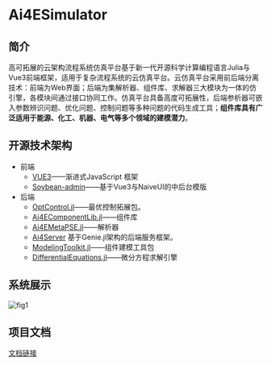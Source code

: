 # Ai4ESimulator

## 简介

高可拓展的云架构流程系统仿真平台基于新一代开源科学计算编程语言Julia与Vue3前端框架，适用于复杂流程系统的云仿真平台。云仿真平台采用前后端分离技术：前端为Web界面；后端为集解析器、组件库、求解器三大模块为一体的仿引擎，各模块间通过接口协同工作。仿真平台具备高度可拓展性，后端参析器可嵌入参数辨识问题、优化问题、控制问题等多种问题的代码生成工具；**组件库具有广泛适用于能源、化工、机器、电气等多个领域的建模潜力**。

## 开源技术架构

* 前端
  * [VUE3](https://cn.vuejs.org/)——渐进式JavaScript 框架
  * [Soybean-admin](https://github.com/honghuangdc/soybean-admin)——基于Vue3与NaiveUI的中后台模版
* 后端
  * [OptControl.jl](https://ai4energy.github.io/OptControl.jl/dev/)——最优控制拓展包。
  * [Ai4EComponentLib.jl](https://ai4energy.github.io/Ai4EComponentLib.jl/dev/)——组件库
  * [Ai4EMetaPSE.jl](https://ai4energy.github.io/Ai4EMetaPSE.jl/dev/)——解析器
  * [Ai4Server](https://ai4energy.github.io/Ai4EServer/) 基于Genie.jl架构的后端服务框架。
  * [ModelingToolkit.jl](https://github.com/SciML/ModelingToolkit.jl)——组件建模工具包
  * [DifferentialEquations.jl](https://github.com/SciML/DifferentialEquations.jl)——微分方程求解引擎

## 系统展示

![fig1](docs/src/assets/system_show.gif)

## 项目文档

[文档链接](https://ai4energy.github.io/Ai4ESimulator/dev/)
